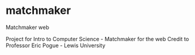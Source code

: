 # matchmaker
Matchmaker web 

Project for Intro to Computer Science - Matchmaker for the web
Credit to Professor Eric Pogue - Lewis University 
